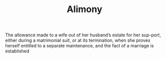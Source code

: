 ---
title: Alimony
letter: A
permalink: "/definitions/bld-alimony.html"
body: The allowance made to a wife out of her husband’s estate for her sup-port, either
  during a matrimonial suit, or at its termination, when she proves herself entitled
  to a separate maintenance, and the fact of a marriage is established
published_at: '2018-07-07'
source: Black's Law Dictionary 2nd Ed (1910)
layout: post
---